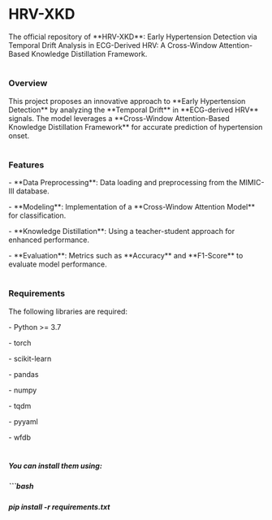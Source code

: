 # HRV-XKD

The official repository of \*\*HRV-XKD\*\*: Early Hypertension Detection via Temporal Drift Analysis in ECG-Derived HRV: A Cross-Window Attention-Based Knowledge Distillation Framework.

# 

### Overview

This project proposes an innovative approach to \*\*Early Hypertension Detection\*\* by analyzing the \*\*Temporal Drift\*\* in \*\*ECG-derived HRV\*\* signals. The model leverages a \*\*Cross-Window Attention-Based Knowledge Distillation Framework\*\* for accurate prediction of hypertension onset.

# 

### Features

\- \*\*Data Preprocessing\*\*: Data loading and preprocessing from the MIMIC-III database.

\- \*\*Modeling\*\*: Implementation of a \*\*Cross-Window Attention Model\*\* for classification.

\- \*\*Knowledge Distillation\*\*: Using a teacher-student approach for enhanced performance.

\- \*\*Evaluation\*\*: Metrics such as \*\*Accuracy\*\* and \*\*F1-Score\*\* to evaluate model performance.

# 

### Requirements

The following libraries are required:

\- Python >= 3.7

\- torch

\- scikit-learn

\- pandas

\- numpy

\- tqdm

\- pyyaml

\- wfdb

# 

##### You can install them using:

##### ```bash

##### pip install -r requirements.txt

